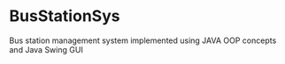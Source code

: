 # BusStationSys
Bus station management system implemented using JAVA OOP concepts and Java Swing GUI 
